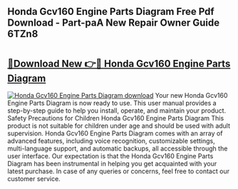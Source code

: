 ## Honda Gcv160 Engine Parts Diagram Free Pdf Download - Part-paA New Repair Owner Guide 6TZn8

# <h2><a href="http://dfo355p.blite.top/?on=Honda+Gcv160+Engine+Parts+Diagram">🔗Download New 👉🔴 Honda Gcv160 Engine Parts Diagram</a></h2>

[![Honda Gcv160 Engine Parts Diagram download](https://i.imgur.com/lujVjoI.png)](http://dfo355p.blite.top/?on=Honda+Gcv160+Engine+Parts+Diagram)
Your new Honda Gcv160 Engine Parts Diagram is now ready to use. This user manual provides a step-by-step guide to help you install, operate, and maintain your product. Safety Precautions for Children Honda Gcv160 Engine Parts Diagram This product is not suitable for children under age and should be used with adult supervision. Honda Gcv160 Engine Parts Diagram comes with an array of advanced features, including voice recognition, customizable settings, multi-language support, and automatic backups, all accessible through the user interface. Our expectation is that the Honda Gcv160 Engine Parts Diagram has been instrumental in helping you get acquainted with your latest purchase. In case of any queries or concerns, feel free to contact our customer service.
